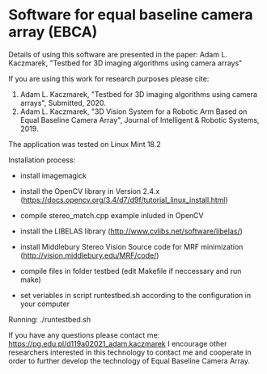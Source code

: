 # Software for equal baseline camera array (EBCA)

Details of using this software are presented in the paper:
Adam L. Kaczmarek, "Testbed for 3D imaging algorithms using camera arrays"

If you are using this work for research purposes please cite:
1. Adam L. Kaczmarek, "Testbed for 3D imaging algorithms using camera arrays", Submitted, 2020.
2. Adam L. Kaczmarek, "3D Vision System for a Robotic Arm Based on Equal Baseline Camera Array", Journal of Intelligent & Robotic Systems, 2019.

The application was tested on Linux Mint 18.2

Installation process:
- install imagemagick
- install the OpenCV library in Version 2.4.x (https://docs.opencv.org/3.4/d7/d9f/tutorial_linux_install.html)
- compile stereo_match.cpp example inluded in OpenCV
- install the LIBELAS library (http://www.cvlibs.net/software/libelas/)
- install Middlebury Stereo Vision Source code for MRF minimization (http://vision.middlebury.edu/MRF/code/)

- compile files in folder testbed (edit Makefile if neccessary and run make)
- set veriables in script runtestbed.sh according to the configuration in your computer


Running:
./runtestbed.sh

If you have any questions please contact me: https://pg.edu.pl/d119a02021_adam.kaczmarek
I encourage other researchers interested in this technology to contact me and cooperate in order to further develop the technology of Equal Baseline Camera Array.
